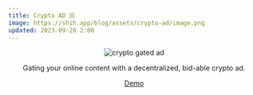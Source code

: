 ```yaml
---
title: Crypto AD 🈴
image: https://shih.app/blog/assets/crypto-ad/image.png
updated: 2023-09-28 2:00
---
```


<p align="center">
<img src="https://shih.app/blog/assets/crypto-ad/image.png" alt="crypto gated ad"/>
<p align="center">Gating your online content with a decentralized, bid-able crypto ad.</p>
<p align="center"><a href="https://crypto-ads-pi.vercel.app">Demo</a></p>
</p>
